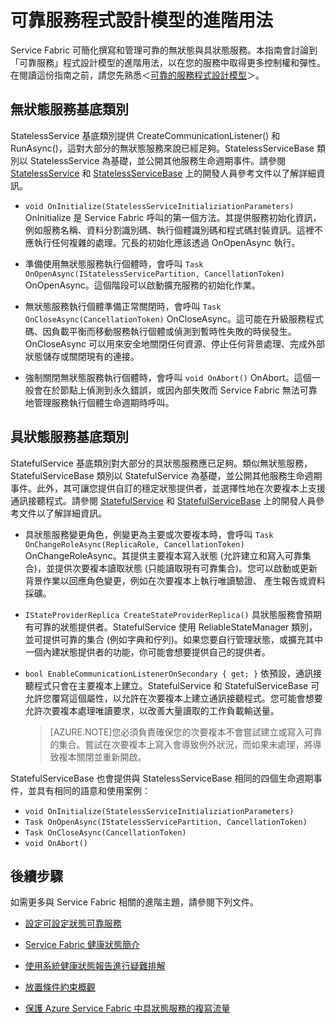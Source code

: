 <properties
   pageTitle="Service Fabric 可靠服務程式設計模型的進階的用法"
   description="深入了解 Service Fabric 可靠服務程式設計模型的進階用法，以在服務中增加彈性。"
   services="Service-Fabric"
   documentationCenter=".net"
   authors="jessebenson"
   manager="timlt"
   editor="masnider"/>

<tags
   ms.service="Service-Fabric"
   ms.devlang="dotnet"
   ms.topic="article"
   ms.tgt_pltfrm="NA"
   ms.workload="NA"
   ms.date="06/09/2015"
   ms.author="jesseb"/>

# 可靠服務程式設計模型的進階用法
Service Fabric 可簡化撰寫和管理可靠的無狀態與具狀態服務。本指南會討論到「可靠服務」程式設計模型的進階用法，以在您的服務中取得更多控制權和彈性。在閱讀這份指南之前，請您先熟悉＜[可靠的服務程式設計模型](service-fabric-reliable-services-introduction.md)＞。

## 無狀態服務基底類別
StatelessService 基底類別提供 CreateCommunicationListener() 和 RunAsync()，這對大部分的無狀態服務來說已經足夠。StatelessServiceBase 類別以 StatelessService 為基礎，並公開其他服務生命週期事件。請參閱 [StatelessService](https://msdn.microsoft.com/library/azure/microsoft.servicefabric.services.statelessservice.aspx) 和 [StatelessServiceBase](https://msdn.microsoft.com/library/azure/microsoft.servicefabric.services.statelessservicebase.aspx) 上的開發人員參考文件以了解詳細資訊。

- `void OnInitialize(StatelessServiceInitializiationParameters)` OnInitialize 是 Service Fabric 呼叫的第一個方法。其提供服務初始化資訊，例如服務名稱、資料分割識別碼、執行個體識別碼和程式碼封裝資訊。這裡不應執行任何複雜的處理。冗長的初始化應該透過 OnOpenAsync 執行。

- 準備使用無狀態服務執行個體時，會呼叫 `Task OnOpenAsync(IStatelessServicePartition, CancellationToken)` OnOpenAsync。這個階段可以啟動擴充服務的初始化作業。

- 無狀態服務執行個體準備正常關閉時，會呼叫 `Task OnCloseAsync(CancellationToken)` OnCloseAsync。這可能在升級服務程式碼、因負載平衡而移動服務執行個體或偵測到暫時性失敗的時侯發生。OnCloseAsync 可以用來安全地關閉任何資源、停止任何背景處理、完成外部狀態儲存或關閉現有的連接。

- 強制關閉無狀態服務執行個體時，會呼叫 `void OnAbort()` OnAbort。這個一般會在於節點上偵測到永久錯誤，或因內部失敗而 Service Fabric 無法可靠地管理服務執行個體生命週期時呼叫。

## 具狀態服務基底類別
StatefulService 基底類別對大部分的具狀態服務應已足夠。類似無狀態服務，StatefulServiceBase 類別以 StatefulService 為基礎，並公開其他服務生命週期事件。此外，其可讓您提供自訂的穩定狀態提供者，並選擇性地在次要複本上支援通訊接聽程式。請參閱 [StatefulService](https://msdn.microsoft.com/library/azure/microsoft.servicefabric.services.statefulservice.aspx) 和 [StatefulServiceBase](https://msdn.microsoft.com/library/azure/microsoft.servicefabric.services.statefulservicebase.aspx) 上的開發人員參考文件以了解詳細資訊。

- 具狀態服務變更角色，例變更為主要或次要複本時，會呼叫 `Task OnChangeRoleAsync(ReplicaRole, CancellationToken)` OnChangeRoleAsync。其提供主要複本寫入狀態 (允許建立和寫入可靠集合)，並提供次要複本讀取狀態 (只能讀取現有可靠集合)。您可以啟動或更新背景作業以回應角色變更，例如在次要複本上執行唯讀驗證、 產生報告或資料採礦。

- `IStateProviderReplica CreateStateProviderReplica()` 具狀態服務會預期有可靠的狀態提供者。StatefulService 使用 ReliableStateManager 類別，並可提供可靠的集合 (例如字典和佇列)。如果您要自行管理狀態，或擴充其中一個內建狀態提供者的功能，你可能會想要提供自己的提供者。

- `bool EnableCommunicationListenerOnSecondary { get; }` 依預設，通訊接聽程式只會在主要複本上建立。StatefulService 和 StatefulServiceBase 可允許您覆寫這個屬性，以允許在次要複本上建立通訊接聽程式。您可能會想要允許次要複本處理唯讀要求，以改善大量讀取的工作負載輸送量。

    > [AZURE.NOTE]您必須負責確保您的次要複本不會嘗試建立或寫入可靠的集合。嘗試在次要複本上寫入會導致例外狀況，而如果未處理，將導致複本關閉並重新開啟。

StatefulServiceBase 也會提供與 StatelessServiceBase 相同的四個生命週期事件，並具有相同的語意和使用案例：

- `void OnInitialize(StatelessServiceInitializiationParameters)`
- `Task OnOpenAsync(IStatelessServicePartition, CancellationToken)`
- `Task OnCloseAsync(CancellationToken)`
- `void OnAbort()`

## 後續步驟
如需更多與 Service Fabric 相關的進階主題，請參閱下列文件。

- [設定可設定狀態可靠服務](service-fabric-reliable-services-configuration.md)

- [Service Fabric 健康狀態簡介](../service-fabric/service-fabric-health-introduction.md)

- [使用系統健康狀態報告進行疑難排解](../service-fabric/service-fabric-understand-and-troubleshoot-with-system-health-reports.md)

- [放置條件約束概觀](../service-fabric/service-fabric-placement-constraint.md)

- [保護 Azure Service Fabric 中具狀態服務的複寫流量](../service-fabric/service-fabric-replication-security.md)
 

<!---HONumber=58-->